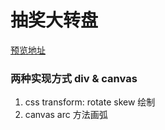 # 抽奖大转盘

[预览地址](https://stackblitz.com/edit/react-ts-59bqrb)

### 两种实现方式 div & canvas

1. css transform: rotate skew 绘制
2. canvas arc 方法画弧
